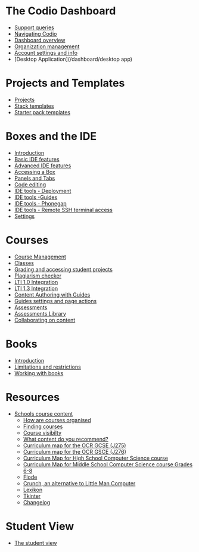 
# The Codio Dashboard

*   [Support queries](/dashboard/support)
*   [Navigating Codio](/dashboard/navigation)
*   [Dashboard overview](/dashboard/overview)
*   [Organization management](/dashboard/organisations/)
*   [Account settings and info](/dashboard/account)
*   [Desktop Application](/dashboard/desktop app)

# Projects and Templates

*   [](#section-projects)[Projects](/project/projects)
*   [](#how_use_stacks)[Stack templates](/project/stacks)
*   [](#how_use_packs)[Starter pack templates](/project/packs)

# Boxes and the IDE

*   [Introduction](/ide/introduction)
*   [](#int_dev_env)[Basic IDE features](/ide/navigation/)
*   [](#adv_ide_feat)[Advanced IDE features](/ide/features/)
*   [](#boxes)[Accessing a Box](/ide/boxes)
*   [](#panels_tabs)[Panels and Tabs](/ide/panels)
*   [](#code_edit)[Code editing](/ide/editing)
*   [](#ide_tools)[IDE tools - Deployment](/ide/tools/deployment)
*   [IDE tools -Guides](/ide/tools/guides/)
*   [](#phonegap)[IDE tools - Phonegap](/ide/tools/phonegap)
*   [](#ssh)[IDE tools - Remote SSH terminal access](/ide/tools/ssh)
*   [](#ide-settings)[Settings](/ide/settings)

# Courses

*   [Course Management](/courses/coursemanagement)
*   [Classes](/courses/classes/)
*   [](#stud_progress)[Grading and accessing student projects](/courses/grading)
*   [](#plag)[Plagiarism checker](/courses/plagiarism)
*   [](#lti1_0)[LTI 1.0 Integration](/courses/lti1_0)
*   [](#lti1_3)[LTI 1.3 Integration](/courses/lti1_3)
*   [Content Authoring with Guides](/courses/authoring)
*   [](#page-action-section)[Guides settings and page actions](/courses/settings-actions)
*   [](#autoassessments)[Assessments](/courses/assessments)
*   [](#assessments-library)[Assessments Library](/courses/assessments-library)
*   [Collaborating on content](/courses/collaboration)

# Books

*   [Introduction](/books/introduction)
*   [Limitations and restrictions](/books/limitations)
*   [](#books-working)[Working with books](/books/manage)



# Resources

*   [](#school-course-list)[Schools course content](/resources/schoolscontent)
    *   [How are courses organised](/resources/schoolscontent/organization)
    *   [Finding courses](/resources/schoolscontent/coursefind)
    *   [Course visibilty](/resources/schoolscontent/courseview)
    *   [What content do you recommend?](/resources/schoolscontent/recommended)
    *   [Curriculum map for the OCR GCSE (J275)](/resources/schoolscontent/currmap2012)
    *   [Curriculum map for the OCR GSCE (J276)](/resources/schoolscontent/currmap2016)
    *   [Curriculum Map for High School Computer Science course](/resources/schoolscontent/currmapcstahigh/)
    *   [Curriculum Map for Middle School Computer Science course Grades 6-8](/resources/schoolscontent/currmapcstamiddle/)
    *   [Flode](/resources/schoolscontent/flode)
    *   [Crunch, an alternative to Little Man Computer](/resources/schoolscontent/crunch)
    *   [Lexikon](/resources/schoolscontent/lexikon)
    *   [Tkinter](/resources/schoolscontent/tkinter)
    *   [Changelog](/resources/changelog)

# Student View
*   [The student view](/studentview)